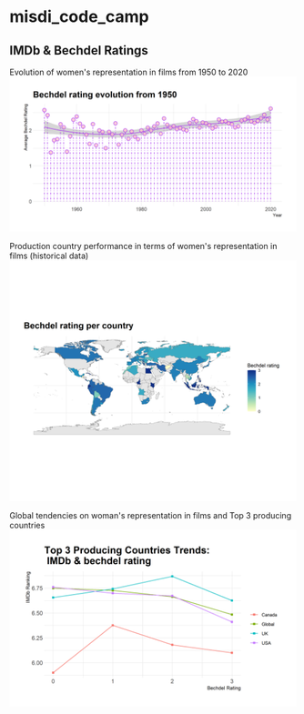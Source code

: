 # misdi_code_camp

## IMDb & Bechdel Ratings

Evolution of women's representation in films from 1950 to 2020 
![](evolution.png)

Production country performance in terms of women's representation in films (historical data)
![](countries.png)

Global tendencies on woman's representation in films and Top 3 producing countries
![](top3.png)
